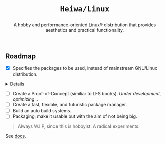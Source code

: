 # <p align="center">`Heiwa/Linux`</p>
<p align="center">A hobby and performance-oriented Linux® distribution that provides aesthetics and practical functionality.</p>

<br>

## Roadmap <img alt="" align="right" src="https://badges.pufler.dev/visits/heiwalinux/heiwa?style=flat-square&label=&color=000000&logo=GitHub&logoColor=white&labelColor=373e4d"/>
- [x] Specifies the packages to be used, instead of mainstream GNU/Linux distribution.

<details>
<summary>Details</summary>

<br>

> |  ?  | Kernel and Userspace                               | Packages                  | Extended Description           |
> |:---:|----------------------------------------------------|:-------------------------:|--------------------------------|
> |  ✓  | Low-level Standard Libraries and Toolchain         | Clang/LLVM                | Pure, Fast, and Modern.        |
> |  ✓  | C dynamic memory allocator implementation          | Microsoft mimalloc        | Excellent performance.         |
> |  ✓  | Linux Kernel Patchset                              | Xanmod                    | and .. CacULE CPU scheduler.   |
> |  ✓  | C Runtime Library                                  | musl                      | Clean, but not fast as Glibc.  |
> |  ✓  | Build System Tools                                 | GNU                       | Most packages depend.          |
> |  ✓  | Native Language Support                            | Gettext-tiny              | Stub of bloated GNU Gettext.   |
> |  ✓  | Secure Socket Layer Library                        | OpenSSL                   | Full-featured and Robust.      |
> |  ✓  | Curses (terminal control) Library                  | NetBSD Curses             | Smaller than GNU Ncurses.      |
> |  ✓  | Command Line Interpreter or Shell                  | GNU Bash                  | Best implementation.           |
> |  ✓  | Line-editing and History-capabilities Library      | GNU Readline              | Best implementation.           |
> |  ✓  | Deflate or Inflate Algorithm Compression Library   | Zlib-ng                   | Next generation.               |
> |  ✓  | Unified Interface for Querying Installed Libraries | Pkgconf                   | No circular dependencies.      |
> |  ✓  | Gzip Data Compressor and Decompressor              | Pigz                      | Parallel threads support.      |
> |  ✓  | Most Userspace Utility Programs                    | Toybox                    | No circular dependencies.      |
> |  ✓  | Init and Service Manager                           | OpenRC                    | Sophisticated version of SysV. |
> |  ✓  | Default Text-editor                                | GNU Nano                  | I don't use *Vim. :stuck_out_tongue_winking_eye: |

> Maybe init switches to [finit](https://github.com/troglobit/finit) if that fits. See also [mimalloc](https://github.com/microsoft/mimalloc).
> 
> [See the reference about alternate packages.](https://wiki.musl-libc.org/alternatives.html)

</details>

- [ ] Create a Proof-of-Concept (similiar to LFS books). *Under development, optimizing ..*
- [ ] Create a fast, flexible, and futuristic package manager.
- [ ] Build an auto build systems.
- [ ] Packaging, make it usable but with the aim of not being big.
> Always W.I.P, since this is hobbyist. A radical experiments.

See [docs](./docs).
